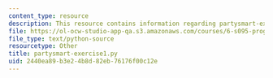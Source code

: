 ```yaml
---
content_type: resource
description: This resource contains information regarding partysmart-exercise1.py.
file: https://ol-ocw-studio-app-qa.s3.amazonaws.com/courses/6-s095-programming-for-the-puzzled-january-iap-2018/2440ea89b3e24b8d82eb76176f00c12e_partysmart-exercise1.py
file_type: text/python-source
resourcetype: Other
title: partysmart-exercise1.py
uid: 2440ea89-b3e2-4b8d-82eb-76176f00c12e
---
```

